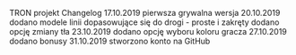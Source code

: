 TRON projekt
Changelog
  17.10.2019
    pierwsza grywalna wersja
  20.10.2019
    dodano modele linii dopasowujące się do drogi - proste i zakręty
    dodano opcję zmiany tła
  23.10.2019
    dodano opcję wyboru koloru gracza
  27.10.2019
    dodano bonusy
  31.10.2019
    stworzono konto na GitHub

